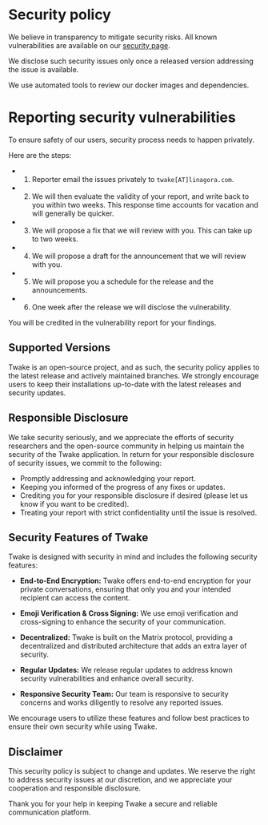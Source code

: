 # Security policy

We believe in transparency to mitigate security risks. All known vulnerabilities are available on 
our [security page](docs/modules/ROOT/pages/security.adoc).

We disclose such security issues only once a released version addressing the issue is available.

We use automated tools to review our docker images and dependencies.

# Reporting security vulnerabilities

To ensure safety of our users, security process needs to happen privately.

Here are the steps:

 - 1. Reporter email the issues privately to `twake[AT]linagora.com`.
 - 2. We will then evaluate the validity of your report, and write back to you within two weeks. This response time 
 accounts for vacation and will generally be quicker.
 - 3. We will propose a fix that we will review with you. This can take up to two weeks. 
 - 4. We will propose a draft for the announcement that we will review with you. 
 - 5. We will propose you a schedule for the release and the announcements.
 - 6. One week after the release we will disclose the vulnerability.
 
You will be credited in the vulnerability report for your findings.

## Supported Versions

Twake is an open-source project, and as such, the security policy applies to the latest release and actively maintained branches. We strongly encourage users to keep their installations up-to-date with the latest releases and security updates.

## Responsible Disclosure

We take security seriously, and we appreciate the efforts of security researchers and the open-source community in helping us maintain the security of the Twake application. In return for your responsible disclosure of security issues, we commit to the following:

- Promptly addressing and acknowledging your report.
- Keeping you informed of the progress of any fixes or updates.
- Crediting you for your responsible disclosure if desired (please let us know if you want to be credited).
- Treating your report with strict confidentiality until the issue is resolved.

## Security Features of Twake

Twake is designed with security in mind and includes the following security features:

- **End-to-End Encryption:** Twake offers end-to-end encryption for your private conversations, ensuring that only you and your intended recipient can access the content.

- **Emoji Verification & Cross Signing:** We use emoji verification and cross-signing to enhance the security of your communication.

- **Decentralized:** Twake is built on the Matrix protocol, providing a decentralized and distributed architecture that adds an extra layer of security.

- **Regular Updates:** We release regular updates to address known security vulnerabilities and enhance overall security.

- **Responsive Security Team:** Our team is responsive to security concerns and works diligently to resolve any reported issues.

We encourage users to utilize these features and follow best practices to ensure their own security while using Twake.

## Disclaimer

This security policy is subject to change and updates. We reserve the right to address security issues at our discretion, and we appreciate your cooperation and responsible disclosure.

Thank you for your help in keeping Twake a secure and reliable communication platform.